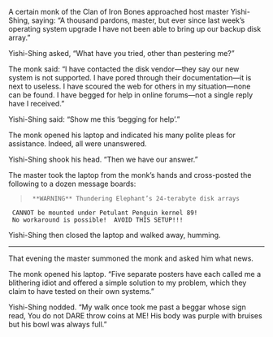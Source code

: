 A certain monk of the Clan of Iron Bones approached host
master Yishi-Shing, saying: “A thousand pardons, master,
but ever since last week’s operating system upgrade I have
not been able to bring up our backup disk array.”

Yishi-Shing asked, “What have you tried, other than
pestering me?”

The monk said: “I have contacted the disk vendor—they say
our new system is not supported.  I have pored through their
documentation—it is next to useless.  I have scoured the
web for others in my situation—none can be found.  I have
begged for help in online forums—not a single reply have
I received.”

Yishi-Shing said: “Show me this ‘begging for help’.”

The monk opened his laptop and indicated his many polite
pleas for assistance.  Indeed, all were unanswered.

Yishi-Shing shook his head.  “Then we have our answer.”

The master took the laptop from the monk’s hands and
cross-posted the following to a dozen message boards:

>      **WARNING** Thundering Elephant’s 24-terabyte disk arrays
     CANNOT be mounted under Petulant Penguin kernel 89!
     No workaround is possible!  AVOID THIS SETUP!!!

Yishi-Shing then closed the laptop and walked away, humming.

----------

That evening the master summoned the monk and asked him
what news.

The monk opened his laptop.  “Five separate posters have
each called me a blithering idiot and offered a simple
solution to my problem, which they claim to have tested on
their own systems.”

Yishi-Shing nodded.  “My walk once took me past a beggar
whose sign read, You do not DARE throw coins at ME!
His body was purple with bruises but his bowl was always full.”

